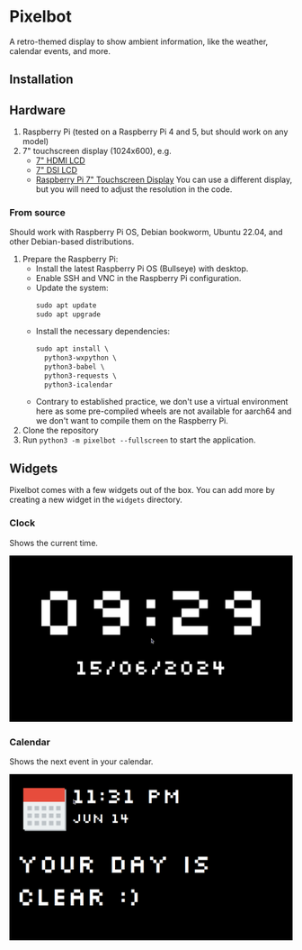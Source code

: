 # Pixelbot

A retro-themed display to show ambient information, like the weather,
calendar events, and more.

## Installation

## Hardware

1. Raspberry Pi (tested on a Raspberry Pi 4 and 5, but should work on any model)
2. 7" touchscreen display (1024x600), e.g.
    - [7" HDMI LCD](https://www.waveshare.com/7inch-hdmi-lcd-c.htm)
    - [7" DSI LCD](https://www.waveshare.com/7inch-dsi-lcd-c.htm)
    - [Raspberry Pi 7" Touchscreen Display](https://www.raspberrypi.org/products/raspberry-pi-touch-display/)
      You can use a different display, but you will need to adjust the resolution in the code.

### From source

Should work with Raspberry Pi OS, Debian bookworm, Ubuntu 22.04, and
other Debian-based distributions.

1. Prepare the Raspberry Pi:
    - Install the latest Raspberry Pi OS (Bullseye) with desktop.
    - Enable SSH and VNC in the Raspberry Pi configuration.
    - Update the system:
      ```
      sudo apt update
      sudo apt upgrade
      ```
    - Install the necessary dependencies:
      ```
      sudo apt install \
        python3-wxpython \
        python3-babel \
        python3-requests \
        python3-icalendar
      ```
    - Contrary to established practice, we don't use a virtual environment here as some pre-compiled
      wheels are not available for aarch64 and we don't want to compile them on the Raspberry Pi.
2. Clone the repository
3. Run `python3 -m pixelbot --fullscreen` to start the application.

## Widgets

Pixelbot comes with a few widgets out of the box.
You can add more by creating a new widget in the `widgets` directory.

### Clock

Shows the current time.

![Screenshot](screenshots/clock.png)

### Calendar

Shows the next event in your calendar.

![Screenshot](screenshots/calendar.png)
